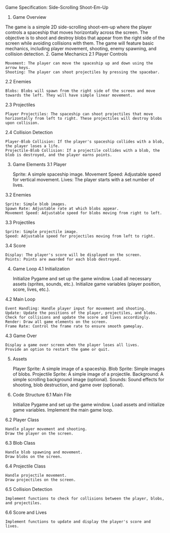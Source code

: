 Game Specification: Side-Scrolling Shoot-Em-Up
1. Game Overview

The game is a simple 2D side-scrolling shoot-em-up where the player controls a spaceship that moves horizontally across the screen. The objective is to shoot and destroy blobs that appear from the right side of the screen while avoiding collisions with them. The game will feature basic mechanics, including player movement, shooting, enemy spawning, and collision detection.
2. Game Mechanics
2.1 Player Controls

    Movement: The player can move the spaceship up and down using the arrow keys.
    Shooting: The player can shoot projectiles by pressing the spacebar.

2.2 Enemies

    Blobs: Blobs will spawn from the right side of the screen and move towards the left. They will have simple linear movement.

2.3 Projectiles

    Player Projectiles: The spaceship can shoot projectiles that move horizontally from left to right. These projectiles will destroy blobs upon collision.

2.4 Collision Detection

    Player-Blob Collision: If the player's spaceship collides with a blob, the player loses a life.
    Projectile-Blob Collision: If a projectile collides with a blob, the blob is destroyed, and the player earns points.

3. Game Elements
3.1 Player

    Sprite: A simple spaceship image.
    Movement Speed: Adjustable speed for vertical movement.
    Lives: The player starts with a set number of lives.

3.2 Enemies

    Sprite: Simple blob images.
    Spawn Rate: Adjustable rate at which blobs appear.
    Movement Speed: Adjustable speed for blobs moving from right to left.

3.3 Projectiles

    Sprite: Simple projectile image.
    Speed: Adjustable speed for projectiles moving from left to right.

3.4 Score

    Display: The player's score will be displayed on the screen.
    Points: Points are awarded for each blob destroyed.

4. Game Loop
4.1 Initialization

    Initialize Pygame and set up the game window.
    Load all necessary assets (sprites, sounds, etc.).
    Initialize game variables (player position, score, lives, etc.).

4.2 Main Loop

    Event Handling: Handle player input for movement and shooting.
    Update: Update the positions of the player, projectiles, and blobs. Check for collisions and update the score and lives accordingly.
    Render: Draw all game elements on the screen.
    Frame Rate: Control the frame rate to ensure smooth gameplay.

4.3 Game Over

    Display a game over screen when the player loses all lives.
    Provide an option to restart the game or quit.

5. Assets

    Player Sprite: A simple image of a spaceship.
    Blob Sprite: Simple images of blobs.
    Projectile Sprite: A simple image of a projectile.
    Background: A simple scrolling background image (optional).
    Sounds: Sound effects for shooting, blob destruction, and game over (optional).

6. Code Structure
6.1 Main File

    Initialize Pygame and set up the game window.
    Load assets and initialize game variables.
    Implement the main game loop.

6.2 Player Class

    Handle player movement and shooting.
    Draw the player on the screen.

6.3 Blob Class

    Handle blob spawning and movement.
    Draw blobs on the screen.

6.4 Projectile Class

    Handle projectile movement.
    Draw projectiles on the screen.

6.5 Collision Detection

    Implement functions to check for collisions between the player, blobs, and projectiles.

6.6 Score and Lives

    Implement functions to update and display the player's score and lives.
